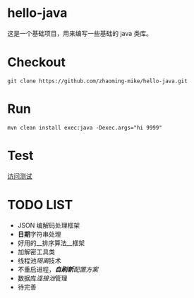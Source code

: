 # hello-java

这是一个基础项目，用来编写一些基础的 java 类库。

# Checkout

`git clone https://github.com/zhaoming-mike/hello-java.git`

# Run

`mvn clean install exec:java -Dexec.args="hi 9999"`

# Test

[访问测试](http://localhost:9999/hi?github.com=http://github.com "access github.com")

# TODO LIST

* JSON 编解码处理框架
* **日期**字符串处理
* 好用的__排序算法__框架
* 加解密工具类
* 线程池*隔离*技术
* 不重启进程，_**自刷新**配置方案_
* 数据库*连接池*管理
* 待完善
